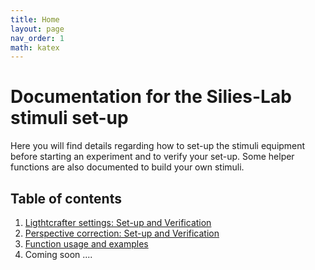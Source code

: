 ```yaml
---
title: Home
layout: page
nav_order: 1
math: katex
---
```


# Documentation for the Silies-Lab stimuli set-up

Here you will find details regarding how to set-up the stimuli equipment before starting an experiment and to verify your set-up. Some helper functions are also documented to build your own stimuli.


## Table of contents

1. [Ligthtcrafter settings: Set-up and Verification](lightcrafter_settings.html)
2. [Perspective correction: Set-up and Verification](perspective_correction.html)
3. [Function usage and examples](stimuli.html)
4. Coming soon ....

